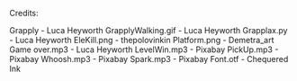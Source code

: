 Credits:

Grapply - Luca Heyworth
GrapplyWalking.gif - Luca Heyworth
Grapplax.py - Luca Heyworth
EleKill.png - thepolovinkin
Platform.png - Demetra_art
Game over.mp3 - Luca Heyworth
LevelWin.mp3 - Pixabay
PickUp.mp3 - Pixabay
Whoosh.mp3 - Pixabay
Spark.mp3 - Pixabay
Font.otf - Chequered Ink
